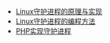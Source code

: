 - [Linux守护进程的原理与实现](https://blog.csdn.net/whatday/article/details/89555511)
- [Linux守护进程的编程方法](https://www.cnblogs.com/xiaouisme/archive/2012/08/07/2627456.html)
- [PHP实现守护进程](https://www.jianshu.com/p/161d9981112a)